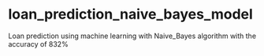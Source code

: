 # loan_prediction_naive_bayes_model
Loan prediction using machine learning with Naive_Bayes algorithm with the accuracy of 832%
